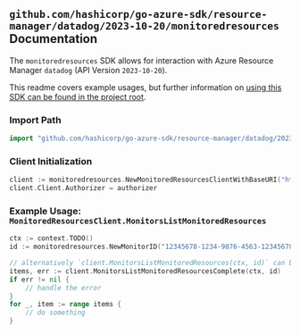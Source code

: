 
## `github.com/hashicorp/go-azure-sdk/resource-manager/datadog/2023-10-20/monitoredresources` Documentation

The `monitoredresources` SDK allows for interaction with Azure Resource Manager `datadog` (API Version `2023-10-20`).

This readme covers example usages, but further information on [using this SDK can be found in the project root](https://github.com/hashicorp/go-azure-sdk/tree/main/docs).

### Import Path

```go
import "github.com/hashicorp/go-azure-sdk/resource-manager/datadog/2023-10-20/monitoredresources"
```


### Client Initialization

```go
client := monitoredresources.NewMonitoredResourcesClientWithBaseURI("https://management.azure.com")
client.Client.Authorizer = authorizer
```


### Example Usage: `MonitoredResourcesClient.MonitorsListMonitoredResources`

```go
ctx := context.TODO()
id := monitoredresources.NewMonitorID("12345678-1234-9876-4563-123456789012", "example-resource-group", "monitorName")

// alternatively `client.MonitorsListMonitoredResources(ctx, id)` can be used to do batched pagination
items, err := client.MonitorsListMonitoredResourcesComplete(ctx, id)
if err != nil {
	// handle the error
}
for _, item := range items {
	// do something
}
```

